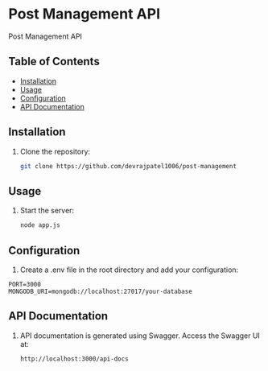 # Post Management API

Post Management API

## Table of Contents

- [Installation](#installation)
- [Usage](#usage)
- [Configuration](#configuration)
- [API Documentation](#api-documentation)

## Installation

1. Clone the repository:

   ```bash
   git clone https://github.com/devrajpatel1006/post-management
   ```

## Usage

1. Start the server:

   ```bash
   node app.js
   ```

## Configuration

1.  Create a .env file in the root directory and add your configuration:

```
PORT=3000
MONGODB_URI=mongodb://localhost:27017/your-database

```

## API Documentation

1. API documentation is generated using Swagger. Access the Swagger UI at:

   ```
   http://localhost:3000/api-docs

   ```